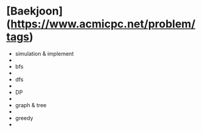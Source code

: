 [Baekjoon] (https://www.acmicpc.net/problem/tags)
=============
- simulation & implement
 -  
- bfs
 - 
- dfs
 - 
- DP
 - 
- graph & tree
 - 
- greedy
 - 
